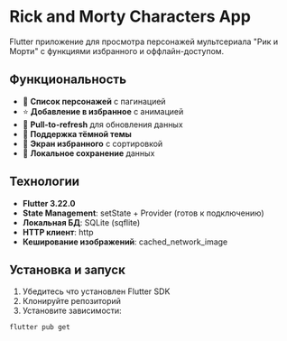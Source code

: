 # Rick and Morty Characters App

Flutter приложение для просмотра персонажей мультсериала "Рик и Морти" с функциями избранного и оффлайн-доступом.

## Функциональность

- 📱 **Список персонажей** с пагинацией
- ⭐ **Добавление в избранное** с анимацией
- 🔄 **Pull-to-refresh** для обновления данных
- 🌙 **Поддержка тёмной темы**
- 📂 **Экран избранного** с сортировкой
- 💾 **Локальное сохранение** данных

## Технологии

- **Flutter 3.22.0**
- **State Management**: setState + Provider (готов к подключению)
- **Локальная БД**: SQLite (sqflite)
- **HTTP клиент**: http
- **Кеширование изображений**: cached_network_image

## Установка и запуск

1. Убедитесь что установлен Flutter SDK
2. Клонируйте репозиторий
3. Установите зависимости:
```bash
flutter pub get
